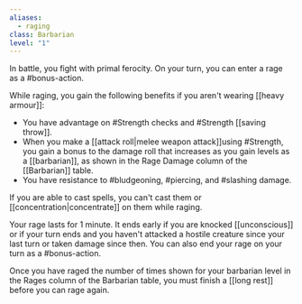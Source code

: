 ```yaml
---
aliases:
  - raging
class: Barbarian
level: "1"
---
```


In battle, you fight with primal ferocity. On your turn, you can enter a rage as a #bonus-action.

While raging, you gain the following benefits if you aren't wearing [[heavy armour]]:
- You have advantage on #Strength checks and #Strength [[saving throw]].
- When you make a [[attack roll|melee weapon attack]]using #Strength, you gain a bonus to the damage roll that increases as you gain levels as a [[barbarian]], as shown in the Rage Damage column of the [[Barbarian]] table.
- You have resistance to #bludgeoning, #piercing, and #slashing damage.

If you are able to cast spells, you can't cast them or [[concentration|concentrate]] on them while raging.

Your rage lasts for 1 minute. It ends early if you are knocked [[unconscious]] or if your turn ends and you haven't attacked a hostile creature since your last turn or taken damage since then. You can also end your rage on your turn as a #bonus-action.

Once you have raged the number of times shown for your barbarian level in the Rages column of the Barbarian table, you must finish a [[long rest]] before you can rage again.